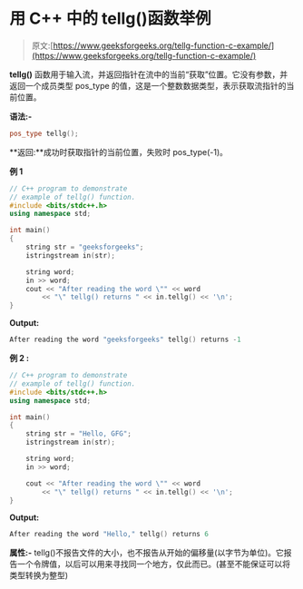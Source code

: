 # 用 C++ 中的 tellg()函数举例

> 原文:[https://www.geeksforgeeks.org/tellg-function-c-example/](https://www.geeksforgeeks.org/tellg-function-c-example/)

**tellg()** 函数用于输入流，并返回指针在流中的当前“获取”位置。它没有参数，并返回一个成员类型 pos_type 的值，这是一个整数数据类型，表示获取流指针的当前位置。

**语法:-**

```cpp
pos_type tellg(); 

```

**返回:**成功时获取指针的当前位置，失败时 pos_type(-1)。

**例 1**

```cpp
// C++ program to demonstrate 
// example of tellg() function.
#include <bits/stdc++.h>
using namespace std;

int main()
{
    string str = "geeksforgeeks";
    istringstream in(str);

    string word;
    in >> word;
    cout << "After reading the word \"" << word
        << "\" tellg() returns " << in.tellg() << '\n';
}
```

**Output:**

```cpp
After reading the word "geeksforgeeks" tellg() returns -1

```

**例 2 :**

```cpp
// C++ program to demonstrate 
// example of tellg() function.
#include <bits/stdc++.h>
using namespace std;

int main()
{
    string str = "Hello, GFG";
    istringstream in(str);

    string word;    
    in >> word;

    cout << "After reading the word \"" << word
        << "\" tellg() returns " << in.tellg() << '\n';
}
```

**Output:**

```cpp
After reading the word "Hello," tellg() returns 6

```

**属性:-**
tellg()不报告文件的大小，也不报告从开始的偏移量(以字节为单位)。它报告一个令牌值，以后可以用来寻找同一个地方，仅此而已。(甚至不能保证可以将类型转换为整型)